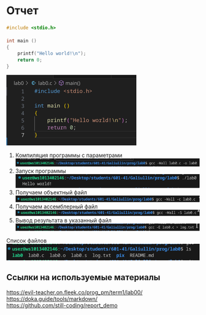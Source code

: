 # Отчет
```c
#include <stdio.h>

int main ()
{
    printf("Hello world!\n");
    return 0;
}
```
![Мой скриншот1](pix/1.png)

1. Компиляция программы с параметрами\
![Мой скриншот2](pix/2.png)
2. Запуск программы\
![Мой скриншот3](pix/3.png)
3. Получаем объектный файл\
![Мой скриншот4](pix/4.png)
4. Получаем ассемблерный файл\
![Мой скриншот5](pix/5.png)
5. Вывод результата в указанный файл \
![Мой скриншот6](pix/6.png)

Список файлов\
![Мой скриншот7](pix/7.png)

## Ссылки на используемые материалы
https://evil-teacher.on.fleek.co/prog_pm/term1/lab00/<br>
https://doka.guide/tools/markdown/<br>
https://github.com/still-coding/report_demo
